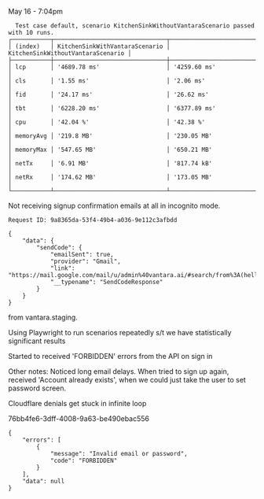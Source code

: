 May 16 - 7:04pm
```
  Test case default, scenario KitchenSinkWithoutVantaraScenario passed with 10 runs.
┌───────────┬────────────────────────────────┬───────────────────────────────────┐
│ (index)   │ KitchenSinkWithVantaraScenario │ KitchenSinkWithoutVantaraScenario │
├───────────┼────────────────────────────────┼───────────────────────────────────┤
│ lcp       │ '4689.78 ms'                   │ '4259.60 ms'                      │
│ cls       │ '1.55 ms'                      │ '2.06 ms'                         │
│ fid       │ '24.17 ms'                     │ '26.62 ms'                        │
│ tbt       │ '6228.20 ms'                   │ '6377.89 ms'                      │
│ cpu       │ '42.04 %'                      │ '42.38 %'                         │
│ memoryAvg │ '219.8 MB'                     │ '230.05 MB'                       │
│ memoryMax │ '547.65 MB'                    │ '650.21 MB'                       │
│ netTx     │ '6.91 MB'                      │ '817.74 kB'                       │
│ netRx     │ '174.62 MB'                    │ '173.05 MB'                       │
└───────────┴────────────────────────────────┴───────────────────────────────────┘
```

Not receiving signup confirmation emails at all in incognito mode.


```
Request ID: 9a8365da-53f4-49b4-a036-9e112c3afbdd

{
    "data": {
        "sendCode": {
            "emailSent": true,
            "provider": "Gmail",
            "link": "https://mail.google.com/mail/u/admin%40vantara.ai/#search/from%3A(hello%40gamma.app)+in%3Aanywhere+newer_than%3A1h",
            "__typename": "SendCodeResponse"
        }
    }
}
```

from vantara.staging.

Using Playwright to run scenarios repeatedly s/t we have statistically significant results

Started to received 'FORBIDDEN' errors from the API on sign in

Other notes:
Noticed long email delays. When tried to sign up again, received 'Account already exists', when we could just take the user to set password screen.

Cloudflare denials get stuck in infinite loop


76bb4fe6-3dff-4008-9a63-be490ebac556
```
{
    "errors": [
        {
            "message": "Invalid email or password",
            "code": "FORBIDDEN"
        }
    ],
    "data": null
}
```